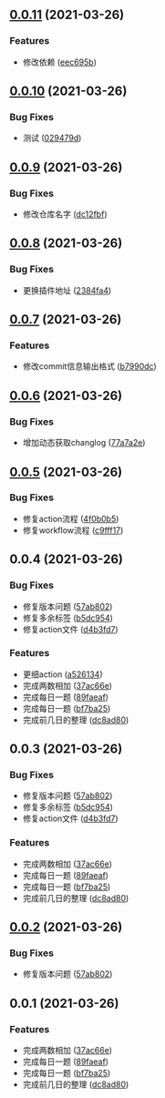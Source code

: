 ## [0.0.11](https://github.com/liuqh0609/algorithm/compare/v0.0.10...v0.0.11) (2021-03-26)


### Features

* 修改依赖 ([eec695b](https://github.com/liuqh0609/algorithm/commit/eec695b88b1b4b3c8955db649b724bcc30a8011f))

## [0.0.10](https://github.com/liuqh0609/algorithm/compare/v0.0.9...v0.0.10) (2021-03-26)


### Bug Fixes

* 测试 ([029479d](https://github.com/liuqh0609/algorithm/commit/029479d782bf80d3a8272e305d38f6a57d7d277d))

## [0.0.9](https://github.com/liuqh0609/algorithm/compare/v0.0.8...v0.0.9) (2021-03-26)


### Bug Fixes

* 修改仓库名字 ([dc12fbf](https://github.com/liuqh0609/algorithm/commit/dc12fbf3b38a04911572f37354ae2342df303abb))

## [0.0.8](https://github.com/liuqh0609/algorithm/compare/v0.0.7...v0.0.8) (2021-03-26)


### Bug Fixes

* 更换插件地址 ([2384fa4](https://github.com/liuqh0609/algorithm/commit/2384fa4c05ef2615f6a75c500d1a845dc45de256))

## [0.0.7](https://github.com/liuqh0609/algorithm/compare/v0.0.6...v0.0.7) (2021-03-26)


### Features

* 修改commit信息输出格式 ([b7990dc](https://github.com/liuqh0609/algorithm/commit/b7990dc171cbccc2de7b1ec99a03ef7745208595))

## [0.0.6](https://github.com/liuqh0609/algorithm/compare/v0.0.5...v0.0.6) (2021-03-26)


### Bug Fixes

* 增加动态获取changlog ([77a7a2e](https://github.com/liuqh0609/algorithm/commit/77a7a2eac0c750be696ad2f9cfcd536364d6b235))

## [0.0.5](https://github.com/liuqh0609/algorithm/compare/v0.0.4...v0.0.5) (2021-03-26)


### Bug Fixes

* 修复action流程 ([4f0b0b5](https://github.com/liuqh0609/algorithm/commit/4f0b0b576c493eaeee9c197f3b2c321a2e21daf2))
* 修复workflow流程 ([c9fff17](https://github.com/liuqh0609/algorithm/commit/c9fff173129cb4a8c25fa9baa67b2382b5845b7f))

## 0.0.4 (2021-03-26)


### Bug Fixes

* 修复版本问题 ([57ab802](https://github.com/liuqh0609/algorithm/commit/57ab80299d61da0f907621735ce3b7898c1ca6fe))
* 修复多余标签 ([b5dc954](https://github.com/liuqh0609/algorithm/commit/b5dc954dae22cbc4e29d65b114933f269cdff544))
* 修复action文件 ([d4b3fd7](https://github.com/liuqh0609/algorithm/commit/d4b3fd72245143d87fbb2beb9db2de34bf96438f))


### Features

* 更细action ([a526134](https://github.com/liuqh0609/algorithm/commit/a52613447583caa3bf876cda5f28980cdbdcd055))
* 完成两数相加 ([37ac66e](https://github.com/liuqh0609/algorithm/commit/37ac66e05f7c8f2e364bad2e324b114cf44ce435))
* 完成每日一题 ([89faeaf](https://github.com/liuqh0609/algorithm/commit/89faeafecde3e4c0d7262d70d75188f285cadf70))
* 完成每日一题 ([bf7ba25](https://github.com/liuqh0609/algorithm/commit/bf7ba25e346905c686f855413d2c0f7b6980fd1a))
* 完成前几日的整理 ([dc8ad80](https://github.com/liuqh0609/algorithm/commit/dc8ad80d9377f447f6a68a1e8b3ed1c81c3677a5))

## 0.0.3 (2021-03-26)


### Bug Fixes

* 修复版本问题 ([57ab802](https://github.com/liuqh0609/algorithm/commit/57ab80299d61da0f907621735ce3b7898c1ca6fe))
* 修复多余标签 ([b5dc954](https://github.com/liuqh0609/algorithm/commit/b5dc954dae22cbc4e29d65b114933f269cdff544))
* 修复action文件 ([d4b3fd7](https://github.com/liuqh0609/algorithm/commit/d4b3fd72245143d87fbb2beb9db2de34bf96438f))


### Features

* 完成两数相加 ([37ac66e](https://github.com/liuqh0609/algorithm/commit/37ac66e05f7c8f2e364bad2e324b114cf44ce435))
* 完成每日一题 ([89faeaf](https://github.com/liuqh0609/algorithm/commit/89faeafecde3e4c0d7262d70d75188f285cadf70))
* 完成每日一题 ([bf7ba25](https://github.com/liuqh0609/algorithm/commit/bf7ba25e346905c686f855413d2c0f7b6980fd1a))
* 完成前几日的整理 ([dc8ad80](https://github.com/liuqh0609/algorithm/commit/dc8ad80d9377f447f6a68a1e8b3ed1c81c3677a5))

## [0.0.2](https://github.com/liuqh0609/algorithm/compare/v0.0.1...v0.0.2) (2021-03-26)


### Bug Fixes

* 修复版本问题 ([57ab802](https://github.com/liuqh0609/algorithm/commit/57ab80299d61da0f907621735ce3b7898c1ca6fe))

## 0.0.1 (2021-03-26)


### Features

* 完成两数相加 ([37ac66e](https://github.com/liuqh0609/algorithm/commit/37ac66e05f7c8f2e364bad2e324b114cf44ce435))
* 完成每日一题 ([89faeaf](https://github.com/liuqh0609/algorithm/commit/89faeafecde3e4c0d7262d70d75188f285cadf70))
* 完成每日一题 ([bf7ba25](https://github.com/liuqh0609/algorithm/commit/bf7ba25e346905c686f855413d2c0f7b6980fd1a))
* 完成前几日的整理 ([dc8ad80](https://github.com/liuqh0609/algorithm/commit/dc8ad80d9377f447f6a68a1e8b3ed1c81c3677a5))

